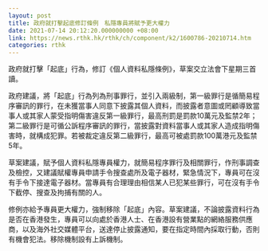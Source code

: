 ```yaml
---
layout: post
title: 政府就打擊起底修訂條例　私隱專員將賦予更大權力
date: 2021-07-14 20:12:20.000000000 +08:00
link: https://news.rthk.hk/rthk/ch/component/k2/1600786-20210714.htm
categories: rthk
---
```


政府就打擊「起底」行為，修訂《個人資料私隱條例》，草案交立法會下星期三首讀。

政府建議，將「起底」行為列為刑事罪行，並引入兩級制，第一級罪行是循簡易程序審訊的罪行，在未獲當事人同意下披露其個人資料，而披露者意圖或罔顧導致當事人或其家人蒙受指明傷害違反第一級罪行，最高刑罰是罰款10萬元及監禁2年；第二級罪行是可循公訴程序審訊的罪行，當披露對資料當事人或其家人造成指明傷害時，就構成犯罪。若被裁定違反第二級罪行，最高可被處罰款100萬港元及監禁5年。

草案建議，賦予個人資料私隱專員權力，就簡易程序罪行及相關罪行，作刑事調查及檢控，又建議賦權專員申請手令搜查處所及電子器材，緊急情況下，專員可在沒有手令下接達電子器材。當專員有合理理由相信某人已犯某些罪行，可在沒有手令下截停、搜查及拘捕有關的人。

修例亦給予專員更大權力，強制移除「起底」內容。草案建議，不論披露資料行為是否在香港發生，專員可以向處於香港人士、在香港設有營業點的網絡服務供應商，以及海外社交媒體平台，送達停止披露通知，要在指定時間內採取行動，否則有機會犯法。移除機制設有上訴機制。
